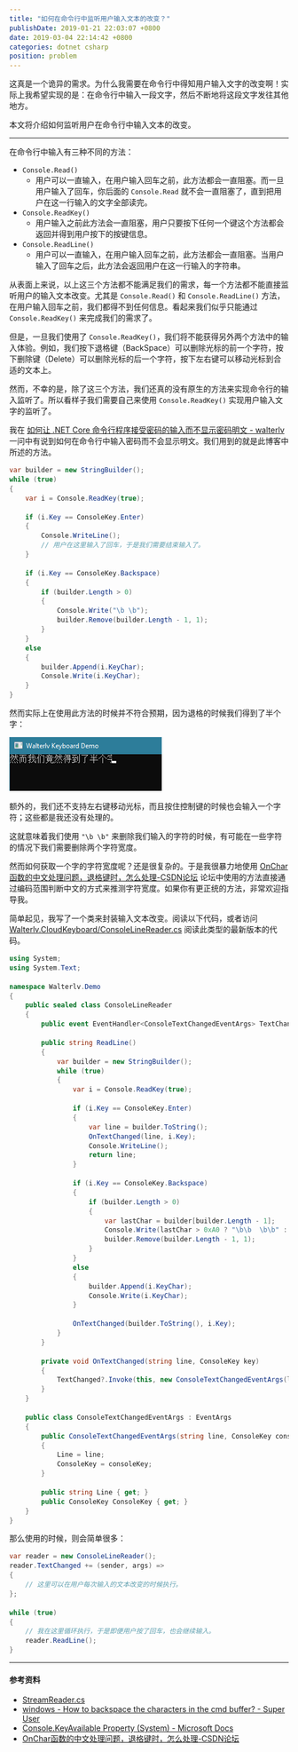 ```yaml
---
title: "如何在命令行中监听用户输入文本的改变？"
publishDate: 2019-01-21 22:03:07 +0800
date: 2019-03-04 22:14:42 +0800
categories: dotnet csharp
position: problem
---
```


这真是一个诡异的需求。为什么我需要在命令行中得知用户输入文字的改变啊！实际上我希望实现的是：在命令行中输入一段文字，然后不断地将这段文字发往其他地方。

本文将介绍如何监听用户在命令行中输入文本的改变。

---

在命令行中输入有三种不同的方法：

- `Console.Read()`
    - 用户可以一直输入，在用户输入回车之前，此方法都会一直阻塞。而一旦用户输入了回车，你后面的 `Console.Read` 就不会一直阻塞了，直到把用户在这一行输入的文字全部读完。
- `Console.ReadKey()`
    - 用户输入之前此方法会一直阻塞，用户只要按下任何一个键这个方法都会返回并得到用户按下的按键信息。
- `Console.ReadLine()`
    - 用户可以一直输入，在用户输入回车之前，此方法都会一直阻塞。当用户输入了回车之后，此方法会返回用户在这一行输入的字符串。

从表面上来说，以上这三个方法都不能满足我们的需求，每一个方法都不能直接监听用户的输入文本改变。尤其是 `Console.Read()` 和 `Console.ReadLine()` 方法，在用户输入回车之前，我们都得不到任何信息。看起来我们似乎只能通过 `Console.ReadKey()` 来完成我们的需求了。

但是，一旦我们使用了 `Console.ReadKey()`，我们将不能获得另外两个方法中的输入体验。例如，我们按下退格键（BackSpace）可以删除光标的前一个字符，按下删除键（Delete）可以删除光标的后一个字符，按下左右键可以移动光标到合适的文本上。

然而，不幸的是，除了这三个方法，我们还真的没有原生的方法来实现命令行的输入监听了。所以看样子我们需要自己来使用 `Console.ReadKey()` 实现用户输入文字的监听了。

我在 [如何让 .NET Core 命令行程序接受密码的输入而不显示密码明文 - walterlv](/post/input-password-with-mask-in-cli.html) 一问中有说到如何在命令行中输入密码而不会显示明文。我们用到的就是此博客中所述的方法。

```csharp
var builder = new StringBuilder();
while (true)
{
    var i = Console.ReadKey(true);

    if (i.Key == ConsoleKey.Enter)
    {
        Console.WriteLine();
        // 用户在这里输入了回车，于是我们需要结束输入了。
    }

    if (i.Key == ConsoleKey.Backspace)
    {
        if (builder.Length > 0)
        {
            Console.Write("\b \b");
            builder.Remove(builder.Length - 1, 1);
        }
    }
    else
    {
        builder.Append(i.KeyChar);
        Console.Write(i.KeyChar);
    }
}
```

然而实际上在使用此方法的时候并不符合预期，因为退格的时候我们得到了半个字：

![我们得到了半个字](/static/posts/2019-01-21-21-56-04.png)

额外的，我们还不支持左右键移动光标，而且按住控制键的时候也会输入一个字符；这些都是我还没有处理的。

这就意味着我们使用 `"\b \b"` 来删除我们输入的字符的时候，有可能在一些字符的情况下我们需要删除两个字符宽度。

然而如何获取一个字的字符宽度呢？还是很复杂的。于是我很暴力地使用 [OnChar函数的中文处理问题，退格键时，怎么处理-CSDN论坛](https://bbs.csdn.net/topics/390088904) 论坛中使用的方法直接通过编码范围判断中文的方式来推测字符宽度。如果你有更正统的方法，非常欢迎指导我。

简单起见，我写了一个类来封装输入文本改变。阅读以下代码，或者访问 [Walterlv.CloudKeyboard/ConsoleLineReader.cs](https://github.com/walterlv/Walterlv.CloudKeyboard/blob/master/CloudKeybaord.Cli/ConsoleLineReader.cs) 阅读此类型的最新版本的代码。

```csharp
using System;
using System.Text;

namespace Walterlv.Demo
{
    public sealed class ConsoleLineReader
    {
        public event EventHandler<ConsoleTextChangedEventArgs> TextChanged;

        public string ReadLine()
        {
            var builder = new StringBuilder();
            while (true)
            {
                var i = Console.ReadKey(true);

                if (i.Key == ConsoleKey.Enter)
                {
                    var line = builder.ToString();
                    OnTextChanged(line, i.Key);
                    Console.WriteLine();
                    return line;
                }

                if (i.Key == ConsoleKey.Backspace)
                {
                    if (builder.Length > 0)
                    {
                        var lastChar = builder[builder.Length - 1];
                        Console.Write(lastChar > 0xA0 ? "\b\b  \b\b" : "\b \b");
                        builder.Remove(builder.Length - 1, 1);
                    }
                }
                else
                {
                    builder.Append(i.KeyChar);
                    Console.Write(i.KeyChar);
                }

                OnTextChanged(builder.ToString(), i.Key);
            }
        }

        private void OnTextChanged(string line, ConsoleKey key)
        {
            TextChanged?.Invoke(this, new ConsoleTextChangedEventArgs(line, key));
        }
    }

    public class ConsoleTextChangedEventArgs : EventArgs
    {
        public ConsoleTextChangedEventArgs(string line, ConsoleKey consoleKey)
        {
            Line = line;
            ConsoleKey = consoleKey;
        }

        public string Line { get; }
        public ConsoleKey ConsoleKey { get; }
    }
}
```

那么使用的时候，则会简单很多：

```csharp
var reader = new ConsoleLineReader();
reader.TextChanged += (sender, args) =>
{
    // 这里可以在用户每次输入的文本改变的时候执行。
};

while (true)
{
    // 我在这里循环执行，于是即便用户按了回车，也会继续输入。
    reader.ReadLine();
}
```

---

#### 参考资料

- [StreamReader.cs](https://source.dot.net/#System.Private.CoreLib/shared/System/IO/StreamReader.cs,ef2abdf7bd65b2ec)
- [windows - How to backspace the characters in the cmd buffer? - Super User](https://superuser.com/questions/863031/how-to-backspace-the-characters-in-the-cmd-buffer)
- [Console.KeyAvailable Property (System) - Microsoft Docs](https://docs.microsoft.com/en-us/dotnet/api/system.console.keyavailable)
- [OnChar函数的中文处理问题，退格键时，怎么处理-CSDN论坛](https://bbs.csdn.net/topics/390088904)
